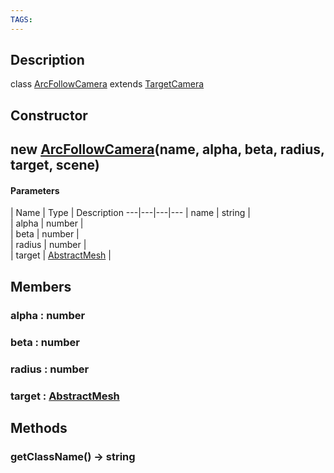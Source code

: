 ```yaml
---
TAGS:
---
```

## Description

class [ArcFollowCamera](/classes/3.0/ArcFollowCamera) extends [TargetCamera](/classes/3.0/TargetCamera)



## Constructor

## new [ArcFollowCamera](/classes/3.0/ArcFollowCamera)(name, alpha, beta, radius, target, scene)



#### Parameters
 | Name | Type | Description
---|---|---|---
 | name | string |     
 | alpha | number |     
 | beta | number |     
 | radius | number |     
 | target | [AbstractMesh](/classes/3.0/AbstractMesh) |     
## Members

### alpha : number



### beta : number



### radius : number



### target : [AbstractMesh](/classes/3.0/AbstractMesh)



## Methods

### getClassName() &rarr; string


